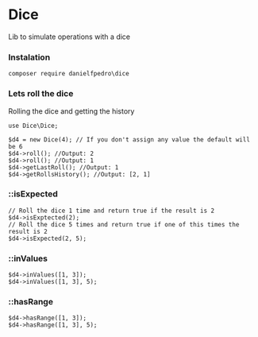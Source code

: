 # Dice
Lib to simulate operations with a dice

### Instalation
`composer require danielfpedro\dice`

### Lets roll the dice
	
Rolling the dice and getting the history
	
	use Dice\Dice;
	
	$d4 = new Dice(4); // If you don't assign any value the default will be 6
	$d4->roll(); //Output: 2
	$d4->roll(); //Output: 1
	$d4->getLastRoll(); //Output: 1
	$d4->getRollsHistory(); //Output: [2, 1]
	
### ::isExpected
	// Roll the dice 1 time and return true if the result is 2
	$d4->isExptected(2);
	// Roll the dice 5 times and return true if one of this times the result is 2
	$d4->isExpected(2, 5);

### ::inValues
	$d4->inValues([1, 3]);
	$d4->inValues([1, 3], 5);
	
### ::hasRange
	$d4->hasRange([1, 3]);
	$d4->hasRange([1, 3], 5);
	


